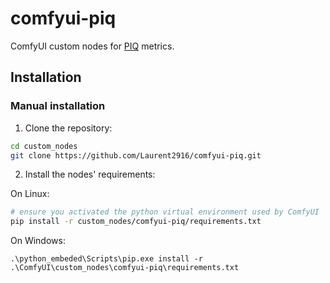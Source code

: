 # comfyui-piq

ComfyUI custom nodes for [PIQ](https://github.com/photosynthesis-team/piq) metrics.

## Installation

### Manual installation

1. Clone the repository:

```bash
cd custom_nodes
git clone https://github.com/Laurent2916/comfyui-piq.git
```

2. Install the nodes' requirements:

On Linux:
```bash
# ensure you activated the python virtual environment used by ComfyUI
pip install -r custom_nodes/comfyui-piq/requirements.txt
```

On Windows:
```shell
.\python_embeded\Scripts\pip.exe install -r .\ComfyUI\custom_nodes\comfyui-piq\requirements.txt
```
